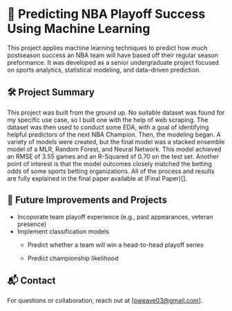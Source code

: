# 🏀 Predicting NBA Playoff Success Using Machine Learning
This project applies machine learning techniques to predict how much postseason success an NBA team will have based off their regular season preformance. It was developed as a senior undergraduate project focused on sports analytics, statistical modeling, and data-driven prediction.

## 🛠️ Project Summary
This project was built from the ground up. No suitable dataset was found for my specific use case, so I built one with the help of web scraping. The dataset was then used to conduct some EDA, with a goal of identifying helpful predictors of the next NBA Champion. Then, the modeling began. A variety of models were created, but the final model was a stacked ensemble model of a MLR, Random Forest, and Neural Network. This model achieved an RMSE of 3.55 games and an R-Squared of 0.70 on the test set. Another point of interest is that the model outcomes closely matched the betting odds of some sports betting organizations. All of the process and results are fully explained in the final paper available at (Final Paper)[].

## 🚀 Future Improvements and Projects
- Incoporate team playoff experience (e.g., past appearances, veteran presence)
- Implement classification models
    - Predict whether a team will win a head-to-head playoff series

    - Predict championship likelihood


## 📬 Contact
For questions or collaboration, reach out at [pweave03@gmail.com].
